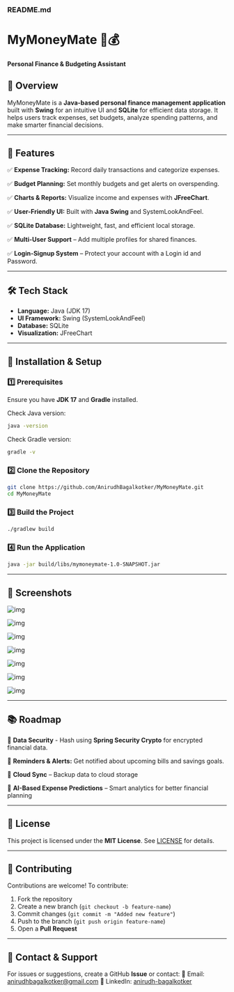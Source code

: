 ### **README.md**

# MyMoneyMate 🏦💰

**Personal Finance & Budgeting Assistant**

## **📌 Overview**

MyMoneyMate is a **Java-based personal finance management application** built with **Swing** for an intuitive UI and **SQLite** for efficient data storage. It helps users track expenses, set budgets, analyze spending patterns, and make smarter financial decisions.

---

## **🚀 Features**

✅ **Expense Tracking:** Record daily transactions and categorize expenses.

✅ **Budget Planning:** Set monthly budgets and get alerts on overspending.

✅ **Charts & Reports:** Visualize income and expenses with **JFreeChart**.

✅ **User-Friendly UI:** Built with **Java Swing** and SystemLookAndFeel.

✅ **SQLite Database:** Lightweight, fast, and efficient local storage.

✅ **Multi-User Support** – Add multiple profiles for shared finances.

✅ **Login-Signup System** – Protect your account with a Login id and Password.

---

## **🛠️ Tech Stack**

- **Language:** Java (JDK 17)
- **UI Framework:** Swing (SystemLookAndFeel)
- **Database:** SQLite
- **Visualization:** JFreeChart

---

## **🔧 Installation & Setup**

### **1️⃣ Prerequisites**

Ensure you have **JDK 17** and **Gradle** installed.

Check Java version:

```sh
java -version
```

Check Gradle version:

```sh
gradle -v
```

### **2️⃣ Clone the Repository**

```sh
git clone https://github.com/AnirudhBagalkotker/MyMoneyMate.git
cd MyMoneyMate
```

### **3️⃣ Build the Project**

```sh
./gradlew build
```

### **4️⃣ Run the Application**

```sh
java -jar build/libs/mymoneymate-1.0-SNAPSHOT.jar
```

---

## **📸 Screenshots**

![img](Screenshots/DashboardSnap.png)

![img](Screenshots/Login.png)

![img](Screenshots/Dashboard.png)

![img](Screenshots/AddTransactions.png)

![img](Screenshots/Report1.png)

![img](Screenshots/Report2.png)

![img](Screenshots/Report3.png)

---

## **📚 Roadmap**

🔹 **Data Security** - Hash using **Spring Security Crypto** for encrypted financial data.

🔹 **Reminders & Alerts:** Get notified about upcoming bills and savings goals.

🔹 **Cloud Sync** – Backup data to cloud storage

🔹 **AI-Based Expense Predictions** – Smart analytics for better financial planning

---

## **📜 License**

This project is licensed under the **MIT License**. See [LICENSE](LICENSE) for details.

---

## **🙌 Contributing**

Contributions are welcome! To contribute:

1. Fork the repository
2. Create a new branch (`git checkout -b feature-name`)
3. Commit changes (`git commit -m "Added new feature"`)
4. Push to the branch (`git push origin feature-name`)
5. Open a **Pull Request**

---

## **📩 Contact & Support**

For issues or suggestions, create a GitHub **Issue** or contact:
📧 Email: [anirudhbagalkotker@gmail.com](mailto:anirudhbagalkotker@gmail.com)
🔗 LinkedIn: [anirudh-bagalkotker](https://www.linkedin.com/in/anirudh-bagalkotker)
